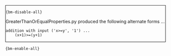 <div style="border:1px solid black;">

`{bm-disable-all}`

GreaterThanOrEqualProperties.py produced the following alternate forms ...

```
addition with input ('x>=y', '1') ...
    (x+1)>=(y+1)
```

</div>

`{bm-enable-all}`

